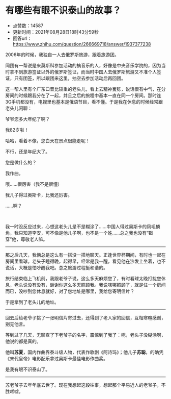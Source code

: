 # 有哪些有眼不识泰山的故事？
- 点赞数：14587
- 更新时间：2021年08月28日18时43分59秒
- 回答url：https://www.zhihu.com/question/266669718/answer/1937377238
<body>
 <p data-pid="XrXSX5_p">2006年的时候，我独自一人去俄罗斯旅游，跟着旅游团。</p>
 <p data-pid="cbeIy96E">同团有一帮说是来莫斯科参加活动的搞音乐的人，好像是中央音乐学院的，因为当时拿不到旅游签证以外的俄罗斯签证，而当时中国人去俄罗斯旅游又不准个人签证，只有团签，所以跟团来这里，抽空去参加活动后再回团。</p>
 <p data-pid="QGst_bCQ">这一帮人里有个广东口音比较重的老头儿，看上去精神矍铄，说话很有中气，在分房间的时候跟我分在了一起，并且之后的旅程中基本一直在同一个房间。那时连3G手机都没有，电视里也基本是俄语节目，看不懂。于是我在休息的时候经常跟老头儿闲聊：</p>
 <p data-pid="Yp87Yt8F">爷爷您多大年纪了啊？</p>
 <p data-pid="VpzhN308">我82岁啦！</p>
 <p data-pid="l3LxzmWd">哈哈，看着不像，您白天在景点很能走呢！</p>
 <p data-pid="lg40cEsv">不行，还是年纪大了。</p>
 <p data-pid="s5tVKrO0">您是做什么的？</p>
 <p data-pid="6-Y29ibg">我作曲。</p>
 <p data-pid="3tm73u-k">哦……很厉害（我不是很懂）</p>
 <p data-pid="cLs8snCa">我儿子得过奥斯卡，比我还厉害。</p>
 <p data-pid="mqurLsfm">……啊？</p>
 <p class="ztext-empty-paragraph"><br></p>
 <p data-pid="UdVTdhvR">我一时没反应过来，心想这老头儿是不是糊涂了……中国人得过奥斯卡的凤毛麟角，我只知道李安，可不像是他儿子啊，也不是一个姓……总之我也没有“戳穿”他，尊敬老人嘛。</p>
 <hr>
 <p data-pid="WQFZEWBO">那之后几天，我俩总是这么有一搭没一搭地聊天。正逢世界杯期间，有时也一起在房间里看球。老头子睡得晚，起得早，经常是我一醒，看见他在沙发上坐着，也不说话，大概是怕吵醒我吧。总之旅游过程挺和谐的。</p>
 <p data-pid="zkkdYKEG">旅行结束临上飞机前，我跟老爷子说，这么多天麻烦您了，有时看球太晚打扰您休息，老头说没有没有，谢谢你这么多天照顾我。我说嗐哪照顾了，就是住一个房间而已，没吵到您休息就好，对了您地址是哪里，我给您寄明信片？</p>
 <p data-pid="-3tqeTUc">于是拿到了老头儿的地址。</p>
 <hr>
 <p data-pid="hLB9Ugy3">回去后给老爷子挑了一张明信片寄过去，还得到了老人家的回信，互相寒暄感谢，别无他言。</p>
 <p data-pid="Je17xLFv">等到过了几天，无聊查了下老爷子的名字，震惊到了我了：呃，老头子没糊涂啊，他说的都是真的。</p>
 <p data-pid="w-qTDl0Y">他叫<b>苏夏</b>，国内作曲界泰斗级人物，代表作歌剧《阿诗玛》；他儿子<b>苏聪</b>，的确凭《末代皇帝》电影配乐拿过奥斯卡最佳电影作曲奖。</p>
 <p data-pid="FlPyRlnt">是我有眼不识泰山了。</p>
 <hr>
 <p data-pid="6LhpmQ9L">苏老爷子去年年底去世了。现在我想起这段往事，想起那个平易近人的老爷子，不胜唏嘘。</p>
</body>